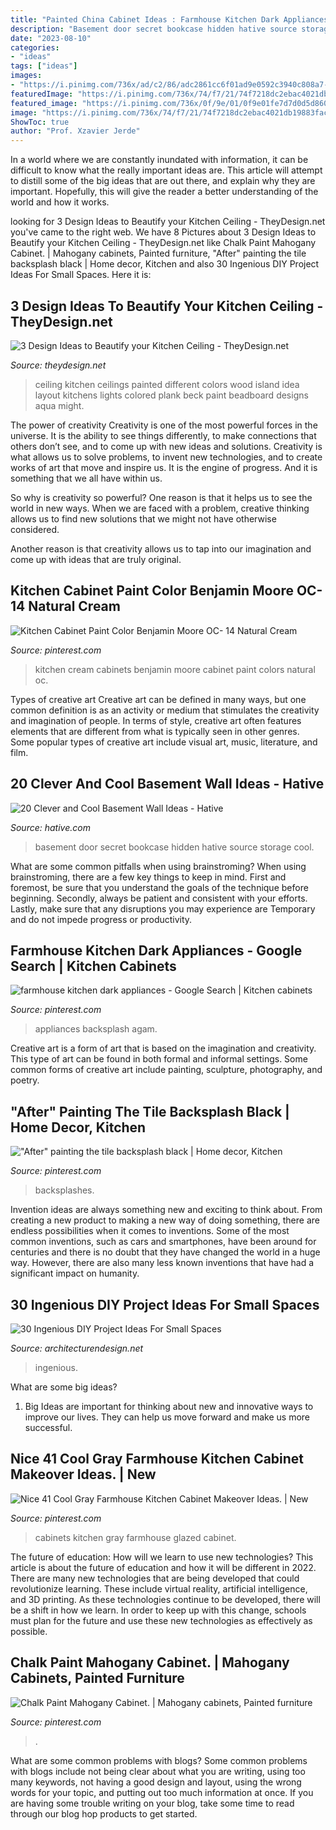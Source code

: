 ```yaml
---
title: "Painted China Cabinet Ideas : Farmhouse Kitchen Dark Appliances"
description: "Basement door secret bookcase hidden hative source storage cool"
date: "2023-08-10"
categories:
- "ideas"
tags: ["ideas"]
images:
- "https://i.pinimg.com/736x/ad/c2/86/adc2861cc6f01ad9e0592c3940c808a7--tile.jpg"
featuredImage: "https://i.pinimg.com/736x/74/f7/21/74f7218dc2ebac4021db19883facd758.jpg"
featured_image: "https://i.pinimg.com/736x/0f/9e/01/0f9e01fe7d7d0d5d860c3641132c44d5--paint-ideas-restoration.jpg"
image: "https://i.pinimg.com/736x/74/f7/21/74f7218dc2ebac4021db19883facd758.jpg"
ShowToc: true
author: "Prof. Xzavier Jerde"
---
```



In a world where we are constantly inundated with information, it can be difficult to know what the really important ideas are. This article will attempt to distill some of the big ideas that are out there, and explain why they are important. Hopefully, this will give the reader a better understanding of the world and how it works.

	

		
looking for 3 Design Ideas to Beautify your Kitchen Ceiling - TheyDesign.net you've came to the right web. We have 8 Pictures about 3 Design Ideas to Beautify your Kitchen Ceiling - TheyDesign.net like Chalk Paint Mahogany Cabinet. | Mahogany cabinets, Painted furniture, &quot;After&quot; painting the tile backsplash black | Home decor, Kitchen and also 30 Ingenious DIY Project Ideas For Small Spaces. Here it is:
		
    
## 3 Design Ideas To Beautify Your Kitchen Ceiling - TheyDesign.net

<img loading=lazy src="https://theydesign.net/wp-content/uploads/2017/06/25-best-ideas-about-kitchen-ceilings-on-pinterest-kitchen-regarding-kitchen-ceiling-3-design-ideas-to-beautify-your-kitchen-ceiling.jpg" onerror="this.onerror=null;this.src='https://tse2.mm.bing.net/th?id=OIP.2_7Ot2AedHKFU_f6biAV0wHaLR&amp;pid=15.1';" alt="3 Design Ideas to Beautify your Kitchen Ceiling - TheyDesign.net">

_Source: theydesign.net_

>ceiling kitchen ceilings painted different colors wood island idea layout kitchens lights colored plank beck paint beadboard designs aqua might. 

	

The power of creativity
Creativity is one of the most powerful forces in the universe. It is the ability to see things differently, to make connections that others don’t see, and to come up with new ideas and solutions.
Creativity is what allows us to solve problems, to invent new technologies, and to create works of art that move and inspire us. It is the engine of progress. And it is something that we all have within us.

So why is creativity so powerful? One reason is that it helps us to see the world in new ways. When we are faced with a problem, creative thinking allows us to find new solutions that we might not have otherwise considered.

Another reason is that creativity allows us to tap into our imagination and come up with ideas that are truly original.

    
## Kitchen Cabinet Paint Color Benjamin Moore OC- 14 Natural Cream

<img loading=lazy src="https://i.pinimg.com/736x/74/f7/21/74f7218dc2ebac4021db19883facd758.jpg" onerror="this.onerror=null;this.src='https://tse4.mm.bing.net/th?id=OIP.29tIqUb74qrrWwF6M0NKCgHaLP&amp;pid=15.1';" alt="Kitchen Cabinet Paint Color Benjamin Moore OC- 14 Natural Cream">

_Source: pinterest.com_

>kitchen cream cabinets benjamin moore cabinet paint colors natural oc. 

	

Types of creative art
Creative art can be defined in many ways, but one common definition is as an activity or medium that stimulates the creativity and imagination of people. In terms of style, creative art often features elements that are different from what is typically seen in other genres. Some popular types of creative art include visual art, music, literature, and film.

    
## 20 Clever And Cool Basement Wall Ideas - Hative

<img loading=lazy src="https://hative.com/wp-content/uploads/2014/05/basement-wall-ideas/2-secret-bookcase-door.jpg" onerror="this.onerror=null;this.src='https://tse1.mm.bing.net/th?id=OIP.m3PQnOQWs2APjJCyO4gy5wHaJ4&amp;pid=15.1';" alt="20 Clever and Cool Basement Wall Ideas - Hative">

_Source: hative.com_

>basement door secret bookcase hidden hative source storage cool. 

	

What are some common pitfalls when using brainstroming?
When using brainstroming, there are a few key things to keep in mind. First and foremost, be sure that you understand the goals of the technique before beginning. Secondly, always be patient and consistent with your efforts. Lastly, make sure that any disruptions you may experience are Temporary and do not impede progress or productivity.

    
## Farmhouse Kitchen Dark Appliances - Google Search | Kitchen Cabinets

<img loading=lazy src="https://i.pinimg.com/736x/64/f7/a9/64f7a92a509cf2b27cbab8df717aa3d2.jpg" onerror="this.onerror=null;this.src='https://tse3.mm.bing.net/th?id=OIP.DUOAlk3GzoYoZPSNUv0tHwHaJ3&amp;pid=15.1';" alt="farmhouse kitchen dark appliances - Google Search | Kitchen cabinets">

_Source: pinterest.com_

>appliances backsplash agam. 

	

Creative art is a form of art that is based on the imagination and creativity. This type of art can be found in both formal and informal settings. Some common forms of creative art include painting, sculpture, photography, and poetry.

    
## &quot;After&quot; Painting The Tile Backsplash Black | Home Decor, Kitchen

<img loading=lazy src="https://i.pinimg.com/736x/ad/c2/86/adc2861cc6f01ad9e0592c3940c808a7--tile.jpg" onerror="this.onerror=null;this.src='https://tse2.mm.bing.net/th?id=OIP.QnL2mYdWMRvuQ7jb--RfIAHaJ3&amp;pid=15.1';" alt="&quot;After&quot; painting the tile backsplash black | Home decor, Kitchen">

_Source: pinterest.com_

>backsplashes. 

	

Invention ideas are always something new and exciting to think about. From creating a new product to making a new way of doing something, there are endless possibilities when it comes to inventions. Some of the most common inventions, such as cars and smartphones, have been around for centuries and there is no doubt that they have changed the world in a huge way. However, there are also many less known inventions that have had a significant impact on humanity.

    
## 30 Ingenious DIY Project Ideas For Small Spaces

<img loading=lazy src="https://cdn.architecturendesign.net/wp-content/uploads/2016/01/AD-Ingenious-DIY-Project-Ideas-For-Small-Spaces-30.jpg" onerror="this.onerror=null;this.src='https://tse3.mm.bing.net/th?id=OIP.tQ7puYful74iveYi7ckWmwHaLH&amp;pid=15.1';" alt="30 Ingenious DIY Project Ideas For Small Spaces">

_Source: architecturendesign.net_

>ingenious. 

	

What are some big ideas?
1. Big Ideas are important for thinking about new and innovative ways to improve our lives. They can help us move forward and make us more successful.

    
## Nice 41 Cool Gray Farmhouse Kitchen Cabinet Makeover Ideas. | New

<img loading=lazy src="https://i.pinimg.com/736x/b5/55/46/b555462eae565c7b875ea54fd344c6fb.jpg" onerror="this.onerror=null;this.src='https://tse3.mm.bing.net/th?id=OIP.hH0Mvjow2s7YxeXCsL-6DwHaNH&amp;pid=15.1';" alt="Nice 41 Cool Gray Farmhouse Kitchen Cabinet Makeover Ideas. | New">

_Source: pinterest.com_

>cabinets kitchen gray farmhouse glazed cabinet. 

	

The future of education: How will we learn to use new technologies?
This article is about the future of education and how it will be different in 2022. There are many new technologies that are being developed that could revolutionize learning. These include virtual reality, artificial intelligence, and 3D printing. As these technologies continue to be developed, there will be a shift in how we learn. In order to keep up with this change, schools must plan for the future and use these new technologies as effectively as possible.

    
## Chalk Paint Mahogany Cabinet. | Mahogany Cabinets, Painted Furniture

<img loading=lazy src="https://i.pinimg.com/736x/0f/9e/01/0f9e01fe7d7d0d5d860c3641132c44d5--paint-ideas-restoration.jpg" onerror="this.onerror=null;this.src='https://tse4.mm.bing.net/th?id=OIP.rQkXd1oU0KvpN_yIrw3OrQHaJ3&amp;pid=15.1';" alt="Chalk Paint Mahogany Cabinet. | Mahogany cabinets, Painted furniture">

_Source: pinterest.com_

>. 

	

What are some common problems with blogs?
Some common problems with blogs include not being clear about what you are writing, using too many keywords, not having a good design and layout, using the wrong words for your topic, and putting out too much information at once. If you are having some trouble writing on your blog, take some time to read through our blog hop products to get started.

